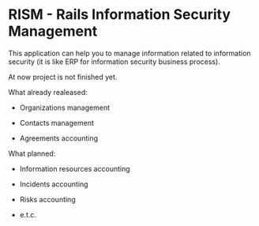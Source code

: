 # RISM - Rails Information Security Management

This application can help you to manage information  related to information security (it is like ERP for information security business process).

At now project is not finished yet.

What already realeased:
* Organizations management

* Contacts management

* Agreements accounting

What planned:

* Information resources accounting

* Incidents accounting

* Risks accounting

* e.t.c.
